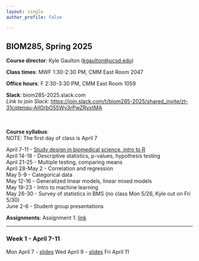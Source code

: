 ```yaml
---
layout: single
author_profile: false

---
```


## BIOM285, Spring 2025

**Course director**: Kyle Gaulton (kgaulton@ucsd.edu)

**Class times**: MWF 1:30-2:30 PM, CMM East Room 2047  

**Office hours**:  F 2:30-3:30 PM, CMM East Room 1059  

**Slack**:  biom285-2025.slack.com  
*Link to join Slack:* https://join.slack.com/t/biom285-2025/shared_invite/zt-31cqtenqu-AilOrbO55Wy3rPwZRyxtMA  
<br>
<br>

**Course syllabus**:  
NOTE: The first day of class is April 7  

April 7-11 - <a href="#w1">Study design in biomedical science, intro to R<a/>  
April 14-18	- Descriptive statistics, p-values, hypothesis testing  
April 21-25	- Multiple testing, comparing means  
April 28-May 2 - Correlation and regression  
May 5-9	- Categorical data  
May 12-16	- Generalized linear models, linear mixed models  
May 19-23	- Intro to machine learning  
May 26-30	- Survey of statistics in BMS (no class Mon 5/26, Kyle out on Fri 5/30)  
June 2-6	- Student group presentations  

**Assignments**:
Assignment 1: <a href="https://gaultonlab.org/BIOM285_a1_2025.html">link</a>  
  
------  


<h3 id="w1">Week 1 - April 7-11</h3>
Mon April 7 - <a href="https://docs.google.com/presentation/d/1O1I5mCIhuAK-mVwjZqrNRvAU3wJO5xQ_ygqJ2Fi9KiM/edit?usp=sharing">slides</a>  
Wed April 9 - <a href="https://docs.google.com/presentation/d/1O1I5mCIhuAK-mVwjZqrNRvAU3wJO5xQ_ygqJ2Fi9KiM/edit?usp=sharing">slides</a>  
Fri April 11  

